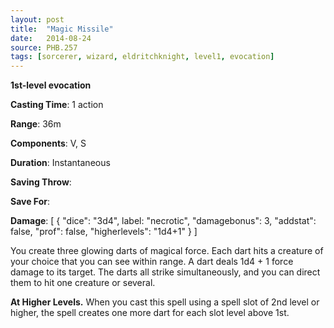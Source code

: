 ```yaml
---
layout: post
title:  "Magic Missile"
date:   2014-08-24
source: PHB.257
tags: [sorcerer, wizard, eldritchknight, level1, evocation]
---
```


**1st-level evocation**

**Casting Time**: 1 action

**Range**: 36m

**Components**: V, S

**Duration**: Instantaneous

**Saving Throw**:

**Save For**:

**Damage**: [ { "dice": "3d4", label: "necrotic", "damagebonus": 3, "addstat": false, "prof": false, "higherlevels": "1d4+1" } ]

You create three glowing darts of magical force. Each dart hits a creature of your choice that you can see within range. A dart deals 1d4 + 1 force damage to its target. The darts all strike simultaneously, and you can direct them to hit one creature or several.

**At Higher Levels.** When you cast this spell using a spell slot of 2nd level or higher, the spell creates one more dart for each slot level above 1st.
